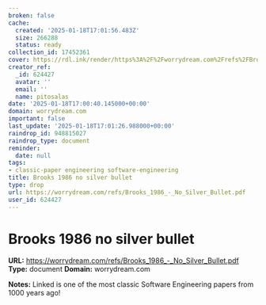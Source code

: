 ```yaml
---
broken: false
cache:
  created: '2025-01-18T17:01:56.483Z'
  size: 266288
  status: ready
collection_id: 17452361
cover: https://rdl.ink/render/https%3A%2F%2Fworrydream.com%2Frefs%2FBrooks_1986_-_No_Silver_Bullet.pdf
creator_ref:
  _id: 624427
  avatar: ''
  email: ''
  name: pitosalas
date: '2025-01-18T17:00:40.145000+00:00'
domain: worrydream.com
important: false
last_update: '2025-01-18T17:01:26.988000+00:00'
raindrop_id: 948815027
raindrop_type: document
reminder:
  date: null
tags:
- classic-paper engineering software-engineering
title: Brooks 1986 no silver bullet
type: drop
url: https://worrydream.com/refs/Brooks_1986_-_No_Silver_Bullet.pdf
user_id: 624427
---
```


# Brooks 1986 no silver bullet

**URL:** https://worrydream.com/refs/Brooks_1986_-_No_Silver_Bullet.pdf
**Type:** document
**Domain:** worrydream.com

**Notes:**
Linked is one of the most classic Software Engineering papers from 1000 years ago! 
